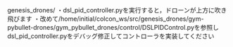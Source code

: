 genesis_drones/
・dsl_pid_controller.pyを実行すると，ドローンが上方に吹き飛びます
・改めて/home/initial/colcon_ws/src/genesis_drones/gym-pybullet-drones/gym_pybullet_drones/control/DSLPIDControl.pyを参照しdsl_pid_controller.pyをデバッグ修正してコントローラを実装してください